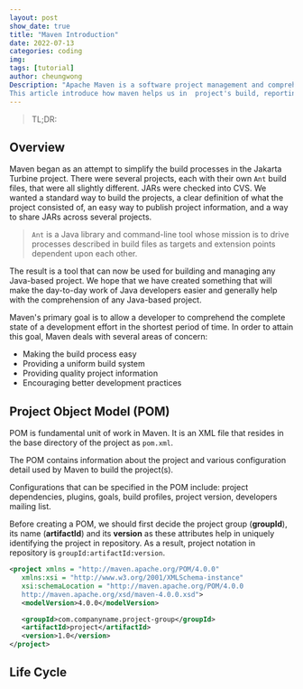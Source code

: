 ```yaml
---
layout: post
show_date: true
title: "Maven Introduction"
date: 2022-07-13
categories: coding
img:
tags: [tutorial]
author: cheungwong
Description: "Apache Maven is a software project management and comprehension tool based on the concept of a project object model (POM).
This article introduce how maven helps us in  project's build, reporting and documentation."
---
```


>TL;DR: 

## Overview
Maven began as an attempt to simplify the build processes in the Jakarta Turbine project. There were several projects, each with their own ```Ant``` build files, that were all slightly different. JARs were checked into CVS. We wanted a standard way to build the projects, a clear definition of what the project consisted of, an easy way to publish project information, and a way to share JARs across several projects.

>```Ant``` is a Java library and command-line tool whose mission is to drive processes described in build files as targets and extension points dependent upon each other.

The result is a tool that can now be used for building and managing any Java-based project. We hope that we have created something that will make the day-to-day work of Java developers easier and generally help with the comprehension of any Java-based project.

Maven's primary goal is to allow a developer to comprehend the complete state of a development effort in the shortest period of time. In order to attain this goal, Maven deals with several areas of concern:

- Making the build process easy
- Providing a uniform build system
- Providing quality project information
- Encouraging better development practices

## Project Object Model (POM)
POM is fundamental unit of work in Maven. It is an XML file that resides in the base directory of the project as ```pom.xml```.

The POM contains information about the project and various configuration detail used by Maven to build the project(s).

Configurations that can be specified in the POM include: project dependencies, plugins, goals, build profiles, project version, developers
mailing list.

Before creating a POM, we should first decide the project group (**groupId**), its name (**artifactId**) and its **version** as these attributes help in uniquely identifying the project in repository. As a result, project notation in repository is ```groupId:artifactId:version```.

```xml
<project xmlns = "http://maven.apache.org/POM/4.0.0"
   xmlns:xsi = "http://www.w3.org/2001/XMLSchema-instance"
   xsi:schemaLocation = "http://maven.apache.org/POM/4.0.0
   http://maven.apache.org/xsd/maven-4.0.0.xsd">
   <modelVersion>4.0.0</modelVersion>

   <groupId>com.companyname.project-group</groupId>
   <artifactId>project</artifactId>
   <version>1.0</version>
</project>
```

## Life Cycle